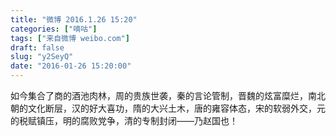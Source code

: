 ```yaml
---
title: "微博 2016.1.26 15:20"
categories: ["嘀咕"]
tags: ["来自微博 weibo.com"]
draft: false
slug: "y2SeyQ"
date: "2016-01-26 15:20:00"
---
```


<p>如今集合了商的酒池肉林，周的贵族世袭，秦的言论管制，晋魏的炫富糜烂，南北朝的文化断层，汉的好大喜功，隋的大兴土木，唐的雍容体态，宋的软弱外交，元的税赋镇压，明的腐败党争，清的专制封闭——乃赵国也！ ​​​​</p>
